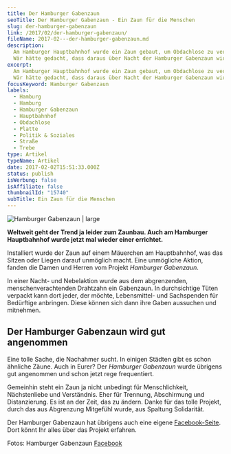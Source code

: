```yaml
---
title: Der Hamburger Gabenzaun
seoTitle: Der Hamburger Gabenzaun - Ein Zaun für die Menschen
slug: der-hamburger-gabenzaun
link: /2017/02/der-hamburger-gabenzaun/
fileName: 2017-02---der-hamburger-gabenzaun.md
description:
  Am Hamburger Hauptbahnhof wurde ein Zaun gebaut, um Obdachlose zu vertreiben.
  Wär hätte gedacht, dass daraus über Nacht der Hamburger Gabenzaun wird?
excerpt:
  Am Hamburger Hauptbahnhof wurde ein Zaun gebaut, um Obdachlose zu vertreiben.
  Wär hätte gedacht, dass daraus über Nacht der Hamburger Gabenzaun wird?
focusKeyword: Hamburger Gabenzaun
labels:
  - Hamburg
  - Hamburg
  - Hamburger Gabenzaun
  - Hauptbahnhof
  - Obdachlose
  - Platte
  - Politik & Soziales
  - Straße
  - Trebe
type: Artikel
typeName: Artikel
date: 2017-02-02T15:51:33.000Z
status: publish
isWerbung: false
isAffiliate: false
thumbnailId: "15740"
subTitle: Ein Zaun für die Menschen
---
```


![Hamburger Gabenzaun | large](http://cardamonchai.com/wp-content/uploads/2017/02/Gabenzaun-1-800x450.jpg)

<strong>Weltweit geht der Trend ja leider zum Zaunbau. Auch am Hamburger
Hauptbahnhof wurde jetzt mal wieder einer errichtet. </strong>

Installiert wurde der Zaun auf einem Mäuerchen am Hauptbahnhof, was das Sitzen
oder Liegen darauf unmöglich macht. Eine unmögliche Aktion, fanden die Damen und
Herren vom Projekt <em>Hamburger Gabenzaun</em>.

In einer Nacht- und Nebelaktion wurde aus dem abgrenzenden, menschenverachtenden
Drahtzahn ein Gabenzaun. In durchsichtige Tüten verpackt kann dort jeder, der
möchte, Lebensmittel- und Sachspenden für Bedürftige anbringen. Diese können
sich dann ihre Gaben aussuchen und mitnehmen.

## Der Hamburger Gabenzaun wird gut angenommen

Eine tolle Sache, die Nachahmer sucht. In einigen Städten gibt es schon ähnliche
Zäune. Auch in Eurer? Der <em>Hamburger Gabenzaun</em> wurde übrigens gut
angenommen und schon jetzt rege frequentiert.

Gemeinhin steht ein Zaun ja nicht unbedingt für Menschlichkeit, Nächstenliebe
und Verständnis. Eher für Trennung, Abschirmung und Distanzierung. Es ist an der
Zeit, das zu ändern. Danke für das tolle Projekt, durch das aus Abgrenzung
Mitgefühl wurde, aus Spaltung Solidarität.

Der Hamburger Gabenzaun hat übrigens auch eine eigene
<a href="http://Aus einem Zaun, der von der Stadt dazu gedacht ist Obdachlose vom Hauptbahnhof zu vertreiben, wurde über Nacht ein Gabenzaun, der Spenden für Bedürftige sammelt. Am Hamburger Hauptbahnhof gibt es seit kurzem einen Gabenzaun, an dem öffentlich Spenden für Bedürftige gesammelt werden. Verwendbare Sach- oder Lebensmittelspenden können in transparente Tüten verpackt an den Zaun gehängt werden. Obdachlose und Bedürftige können die „Gaben“ anschließend anonym mitnehmen." target="_blank" rel="noopener">Facebook-Seite</a>.
Dort könnt Ihr alles über das Projekt erfahren.

Fotos: Hamburger Gabenzaun
<a href="https://www.facebook.com/gabenzaunhamburg/" target="_blank" rel="noopener">Facebook</a>
